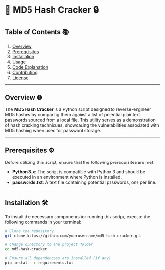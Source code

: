 # 📜 **MD5 Hash Cracker** 🔒

## **Table of Contents** 📚
1. [Overview](#overview)
2. [Prerequisites](#prerequisites)
3. [Installation](#installation)
4. [Usage](#usage)
5. [Code Explanation](#code-explanation)
6. [Contributing](#contributing)
7. [License](#license)

---

## Overview 🌐
The **MD5 Hash Cracker** is a Python script designed to reverse-engineer MD5 hashes by comparing them against a list of potential plaintext passwords sourced from a local file. This utility serves as a demonstration of hash cracking techniques, showcasing the vulnerabilities associated with MD5 hashing when used for password storage.

---

## Prerequisites ⚙️
Before utilizing this script, ensure that the following prerequisites are met:

- **Python 3.x**: The script is compatible with Python 3 and should be executed in an environment where Python is installed.
- **passwords.txt**: A text file containing potential passwords, one per line.

---

## Installation 🛠️
To install the necessary components for running this script, execute the following commands in your terminal:

```bash
# Clone the repository
git clone https://github.com/yourusername/md5-hash-cracker.git

# Change directory to the project folder
cd md5-hash-cracker

# Ensure all dependencies are installed (if any)
pip install -r requirements.txt
